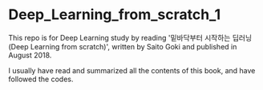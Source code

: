 # Deep_Learning_from_scratch_1

This repo is for Deep Learning study by reading '밑바닥부터 시작하는 딥러닝(Deep Learning from scratch)', written by Saito Goki and published in August 2018.

I usually have read and summarized all the contents of this book, and have followed the codes.
